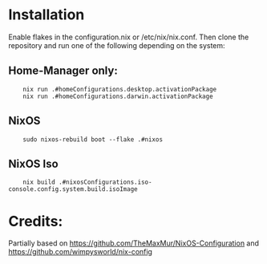 # Installation
Enable flakes in the configuration.nix or /etc/nix/nix.conf.
Then clone the repository and run one of the following depending on the system:

## Home-Manager only:
```
    nix run .#homeConfigurations.desktop.activationPackage
    nix run .#homeConfigurations.darwin.activationPackage
```

## NixOS
```
    sudo nixos-rebuild boot --flake .#nixos
```

## NixOS Iso
```
    nix build .#nixosConfigurations.iso-console.config.system.build.isoImage
```


# Credits:
Partially based on https://github.com/TheMaxMur/NixOS-Configuration and https://github.com/wimpysworld/nix-config
